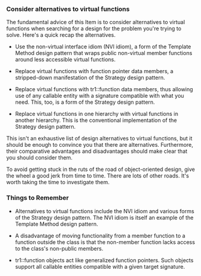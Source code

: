 ### Consider alternatives to virtual functions
The fundamental advice of this Item is to consider alternatives to virtual functions when searching for a design for the problem you're trying to solve. Here's a quick recap the alternatives.

* Use the non-virtual interface idiom (NVI idiom), a form of the Template Method design pattern that wraps public non-virtual member functions around less accessible virtual functions.

* Replace virtual functions with function pointer data members, a stripped-down manifestation of the Strategy design pattern.

* Replace virtual functions with tr1::function data members, thus allowing use of any callable entity with a signature compatible with what you need. This, too, is a form of the Strategy design pattern.

* Replace virtual functions in one hierarchy with virtual functions in another hierarchy. This is the conventional implementation of the Strategy design pattern.

This isn't an exhaustive list of design alternatives to virtual functions, but it should be enough to convince you that there are alternatives. Furthermore, their comparative advantages and disadvantages should make clear that you should consider them.

To avoid getting stuck in the ruts of the road of object-oriented design, give the wheel a good jerk from time to time. There are lots of other roads. It's worth taking the time to investigate them.

### Things to Remember
* Alternatives to virtual functions include the NVI idiom and various forms of the Strategy design pattern. The NVI idiom is itself an example of the Template Method design pattern.

* A disadvantage of moving functionality from a member function to a function outside the class is that the non-member function lacks access to the class's non-public members.

* tr1::function objects act like generalized function pointers. Such objects support all callable entities compatible with a given target signature.
